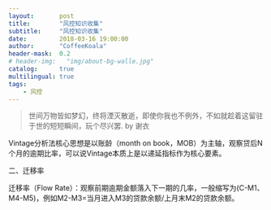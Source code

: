 ```yaml
---
layout:       post
title:        "风控知识收集"
subtitle:     "风控知识收集"
date:         2018-03-16 19:00:00
author:       "CoffeeKoala"
header-mask:  0.2
# header-img:   "img/about-bg-walle.jpg"
catalog:      true
multilingual: true
tags:
    - 风控
---
```

> 世间万物皆如梦幻，终将湮灭散逝，即使你我也不例外，不如就趁着这留驻于世的短短瞬间，玩个尽兴罢. by 谢衣
> 


Vintage分析法核心思想是以账龄（month on book，MOB）为主轴，观察贷后N个月的逾期比率，可以说Vintage本质上是以递延指标作为核心要素。


二、迁移率

迁移率（Flow Rate）：观察前期逾期金额落入下一期的几率，一般缩写为(C-M1、M4-M5)，例如M2-M3=当月进入M3的贷款余额/上月末M2的贷款余额。